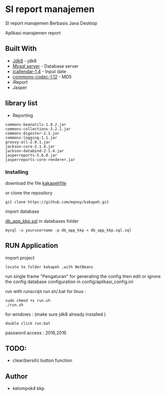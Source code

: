 # SI report manajemen
 SI report manajemen Berbasis Java Desktop 

Aplikasi manajemen report




## Built With
* [Jdk8](https://www.oracle.com/technetwork/java/javase/downloads/jdk8-downloads-2133151.html) - jdk8
* [Mysql server](https://dev.mysql.com/downloads/mysql/) - Database server
* [jcallendar-1.4](https://toedter.com/jcalendar/) - Input date
* [commons-codec-1.12](http://archive.apache.org/dist/commons/codec/binaries/) - MD5
* iReport
* Jasper

## library list
* Reporting
```
commons-beanutils-1.8.2.jar
commons-collections-3.2.1.jar
commons-digester-2.1.jar
commons-logging-1.1.jar
groovy-all-2.0.1.jar
jackson-core-2.1.4.jar
jackson-databind-2.1.4.jar
jasperreports-5.6.0.jar
jasperreports-core-renderer.jar
```

### Installing

download the file
[kakapehfile](https://github.com/mqnoy/kakapeh/archive/master.zip) 


or clone the repository

```
git clone https://github.com/mqnoy/kakapeh.git
```


import database

[db_app_kkp.sql](https://raw.githubusercontent.com/mqnoy/kakapeh/master/databases/db_app_kkp.sql) in databases folder
```
mysql -u yourusername -p db_app_kkp < db_app_kkp.sql.sql
```

## RUN Application

import project 

```
locate to folder kakapeh ,with NetBeans
```

run single frame "Pengaturan" for generating the config then
edit or ignore the config database configuration in config/aplikasi_config.ini

run with runscript run.sh/.bat
for linux :
```
sudo chmod +x run.sh
./run.sh
```

for windows : (make sure jdk8 already installed ) 
```
double click run.bat
```

password access : 
2016,2016

## TODO:
* clear(bersih) button function 

## Author
* kelompok4 kkp



